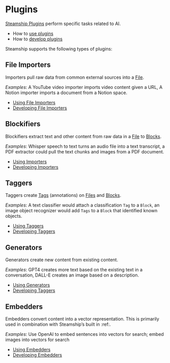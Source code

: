 <a id="plugins"></a>

# Plugins

[Steamship Plugins](https://www.steamship.com/plugins) perform specific tasks related to AI.

- How to [use plugins](using/index.md#using-plugins)
- How to [develop plugins](developing/index.md#developingpluginssec)

Steamship supports the following types of plugins:

## File Importers

Importers pull raw data from common external sources into a [File](../data/files.md#files).

*Examples*: A YouTube video importer imports video content given a URL, A Notion importer imports a document from a Notion space.

- [Using File Importers](using/importers/index.md#file-importers)
- [Developing File Importers](developing/importers.md#developingfileimporters)

## Blockifiers

Blockifiers extract text and other content from raw data in a [File](../data/files.md#files) to [Blocks](../data/blocks.md#blocks).

*Examples*: Whisper speech to text turns an audio file into a text transcript, a PDF extractor could pull the text chunks and images from a PDF document.

- [Using Importers](using/blockifiers/index.md#blockifiers)
- [Developing Importers](developing/blockifiers.md#developingblockifierssec)

## Taggers

Taggers create [Tags](../data/tags.md#tags) (annotations) on [Files](../data/files.md#files) and [Blocks](../data/blocks.md#blocks).

*Examples*: A text classifier would attach a classification `Tag` to a `Block`, an image object recognizer would add `Tags` to a `Block` that identified known objects.

- [Using Taggers](using/taggers/index.md#taggers)
- [Developing Taggers](developing/taggers.md#developingtaggers)

## Generators

Generators create new content from existing content.

*Examples*: GPT4 creates more text based on the existing text in a conversation, DALL-E creates an image based on a description.

- [Using Generators](using/generators/index.md#generators)
- [Developing Taggers](developing/generators.md#developinggenerators)

## Embedders

Embedders convert content into a vector representation. This is primarily used in combination with Steamship’s built in :ref:<Embedding Search Index>.

*Examples*: Use OpenAI to embed sentences into vectors for search; embed images into vectors for search

- [Using Embedders](using/embedders/index.md#embedders)
- [Developing Embedders](developing/embedders.md#developingembedders)
